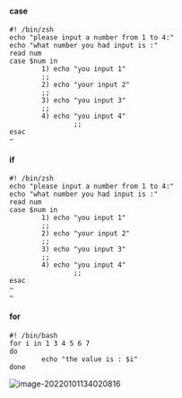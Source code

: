 



#### case 

```shell
#! /bin/zsh
echo "please input a number from 1 to 4:"
echo "what number you had input is :"
read num
case $num in
        1) echo "you input 1"
        ;;
        2) echo "your input 2"
        ;;
        3) echo "you input 3"
        ;;
        4) echo "you input 4"
                ;;
esac
~                                              
```


#### if

```shell 
#! /bin/zsh
echo "please input a number from 1 to 4:"
echo "what number you had input is :"
read num
case $num in
        1) echo "you input 1"
        ;;
        2) echo "your input 2"
        ;;
        3) echo "you input 3"
        ;;
        4) echo "you input 4"
                ;;
esac
~                                                                                                                                                                       
~                 
```

#### for

```shell
#! /bin/bash
for i in 1 3 4 5 6 7
do
        echo "the value is : $i"
done
```

![image-20220101134020816](/Users/liupeitao/Library/Application%20Support/typora-user-images/image-20220101134020816.png)
